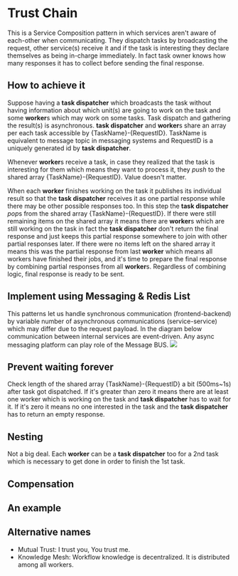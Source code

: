 # Trust Chain
This is a Service Composition pattern in which services aren't aware of each-other when communicating. They dispatch
tasks by broadcasting the request, other service(s) receive it and if the task is interesting they declare themselves as
being in-charge immediately. In fact task owner knows how many responses it has to collect before sending the final
response.

## How to achieve it
Suppose having a **task dispatcher** which broadcasts the task without having information about which unit(s)
are going to work on the task and some **worker**s which may work on some tasks. Task dispatch and gathering
the result(s) is asynchronous. **task dispatcher** and **worker**s share an array per each task accessible by
{TaskName}-{RequestID}. TaskName is equivalent to message topic in messaging systems and
RequestID is a uniquely generated id by **task dispatcher**.

Whenever **worker**s receive a task, in case they realized that the task is interesting for them which means
they want to process it, they _push_ to the shared array {TaskName}-{RequestID}. Value doesn't matter.

When each **worker** finishes working on the task it publishes its individual result so that the **task dispatcher**
receives it as one partial response while there may be other possible responses too.
In this step the **task dispatcher** *pop*s from the shared array {TaskName}-{RequestID}. If there were still remaining
items on the shared array it means there are **worker**s which are still working on the task
in fact the **task dispatcher** don't return the final response and just keeps this partial response somewhere to join
with other partial responses later. If there were no items left on the shared array it means
this was the partial response from last **worker** which means all workers have finished their jobs, and it's time to
prepare the final response by combining partial responses from all **worker**s. Regardless of combining logic,
final response is ready to be sent.

## Implement using Messaging & Redis List
This patterns let us handle synchronous communication (frontend-backend) by variable number of
asynchronous communications (service-service) which may differ due to the request payload.
In the diagram below communication between internal services are event-driven.
Any async messaging platform can play role of the Message BUS.
[![](https://mermaid.ink/img/pako:eNq1VMGK2zAQ_ZVBh9LS5GCbvfgQyGZp2FJDsOjNF1meJGJtyZXklLDsv3dkJ9nEm92UQi_CmvckvXlj3jOTpkKWMoe_OtQSH5TYWNEUGkB03uiuKdEWut9LbywsQDhY1Aq1D8VWWK-kaoX2MF8GbL56hKXw-Fvsx4Q84DlWyo2RLCAZOic2CPc_-RjnUSBwtDslEaI3cHwOx2_g5BxOhnYsSg92U36O7-4mcFy-BGgxnc2-zpcp3NdGPim9IdFkj-s7ni8JzVJYdWWt3Pao-uSR2lHzkIVdNiUqj1LgXemkVSVWFyQevbLi91nxKysZsyo8fzJUeETEPIVH7dGSZqzgE4klpd6A3yL8UEMjp4N5fyz-q2MnKjnwTWkygIjfTTnSMmgeuzGbBVNzbOs9rRLV7loTB4tJy8q0DtbWNGMB0SDgQblWeLlFBwJcV3rhnt6bwg3nzv0-_CA8-Tcjk9vuJNfdCb_KbXeOA77mzgU7v3TrI0HR_xrXNUE9f7qggaCu6GbXGu0wILRnE9agbYSqKJWeQ7FgdF2DBUvpc23CKApW6Bdihojiey1Z6m2HE9a1Fb1zyDCWrkXtqEqBQ8mVDUHX593LH6K5okU?type=png)](https://mermaid.live/edit#pako:eNq1VMGK2zAQ_ZVBh9LS5GCbvfgQyGZp2FJDsOjNF1meJGJtyZXklLDsv3dkJ9nEm92UQi_CmvckvXlj3jOTpkKWMoe_OtQSH5TYWNEUGkB03uiuKdEWut9LbywsQDhY1Aq1D8VWWK-kaoX2MF8GbL56hKXw-Fvsx4Q84DlWyo2RLCAZOic2CPc_-RjnUSBwtDslEaI3cHwOx2_g5BxOhnYsSg92U36O7-4mcFy-BGgxnc2-zpcp3NdGPim9IdFkj-s7ni8JzVJYdWWt3Pao-uSR2lHzkIVdNiUqj1LgXemkVSVWFyQevbLi91nxKysZsyo8fzJUeETEPIVH7dGSZqzgE4klpd6A3yL8UEMjp4N5fyz-q2MnKjnwTWkygIjfTTnSMmgeuzGbBVNzbOs9rRLV7loTB4tJy8q0DtbWNGMB0SDgQblWeLlFBwJcV3rhnt6bwg3nzv0-_CA8-Tcjk9vuJNfdCb_KbXeOA77mzgU7v3TrI0HR_xrXNUE9f7qggaCu6GbXGu0wILRnE9agbYSqKJWeQ7FgdF2DBUvpc23CKApW6Bdihojiey1Z6m2HE9a1Fb1zyDCWrkXtqEqBQ8mVDUHX593LH6K5okU)

## Prevent waiting forever
Check length of the shared array {TaskName}-{RequestID} a bit (500ms~1s) after task got dispatched. If it's greater than
zero it means there are at least one worker which is working on the task and **task dispatcher** has to wait for it.
If it's zero it means no one interested in the task and the **task dispatcher** has to return an empty response.

## Nesting
Not a big deal. Each **worker** can be a **task dispatcher** too for a 2nd task which is necessary to get done
in order to finish the 1st task.

## Compensation

## An example

## Alternative names
* Mutual Trust: I trust you, You trust me.
* Knowledge Mesh: Workflow knowledge is decentralized. It is distributed among all workers.
